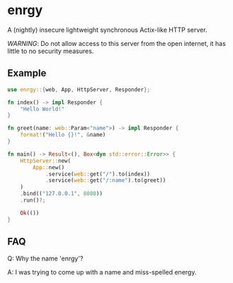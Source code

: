 # enrgy

A (nightly) insecure lightweight synchronous Actix-like HTTP server.

*WARNING*: Do not allow access to this server from the open internet, it has little to no security measures.

## Example

```rust
use enrgy::{web, App, HttpServer, Responder};

fn index() -> impl Responder {
    "Hello World!"
}

fn greet(name: web::Param<"name">) -> impl Responder {
    format!("Hello {}!", &name)
}

fn main() -> Result<(), Box<dyn std::error::Error>> {
    HttpServer::new(
        App::new()
            .service(web::get("/").to(index))
            .service(web::get("/:name").to(greet))
    )
    .bind(("127.0.0.1", 8080))
    .run()?;

    Ok(())
}
```

## FAQ

Q: Why the name 'enrgy'?

A: I was trying to come up with a name and miss-spelled energy.
